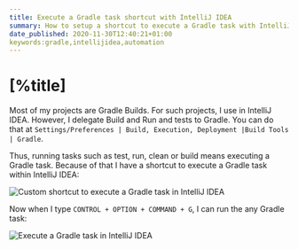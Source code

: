 ```yaml
---
title: Execute a Gradle task shortcut with IntelliJ IDEA
summary: How to setup a shortcut to execute a Gradle task with IntelliJ IDEA
date_published: 2020-11-30T12:40:21+01:00
keywords:gradle,intellijidea,automation
---
```


# [%title]

Most of my projects are Gradle Builds. For such projects, I use in IntelliJ IDEA. However, I delegate Build and Run and tests to Gradle. You can do that at `Settings/Preferences | Build, Execution, Deployment |Build Tools | Gradle`.

Thus, running tasks such as test, run, clean or build means executing a Gradle task. Because of that I have a shortcut to execute a Gradle task within IntelliJ IDEA:

![Custom shortcut to execute a Gradle task in IntelliJ IDEA](https://images.sergiodelamo.com/execute-gradle-task-shortcut-intellij.png)

Now when I type `CONTROL + OPTION + COMMAND + G`, I can run the any Gradle task:

![Execute a Gradle task in IntelliJ IDEA](https://images.sergiodelamo.com/execute-gradle-task-shortcut-intellij-running.png)